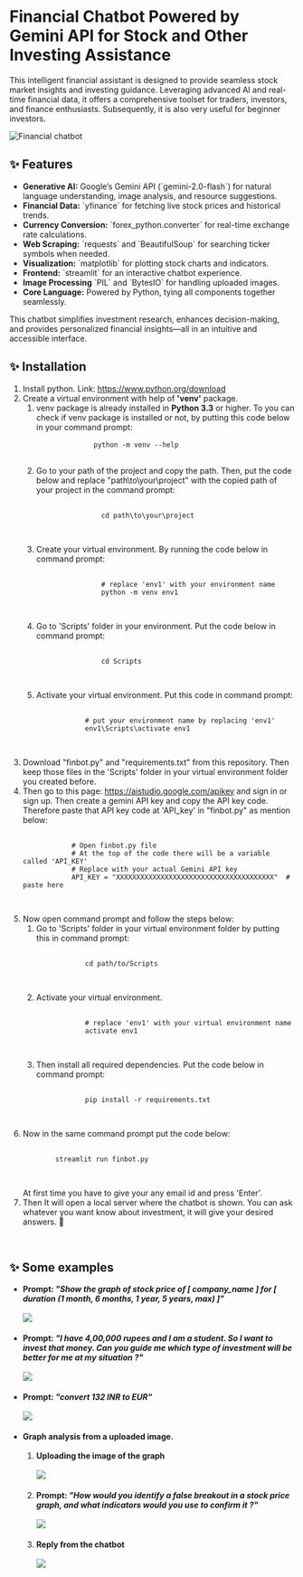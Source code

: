 <h1>Financial Chatbot Powered by Gemini API for Stock and Other Investing Assistance</h1>

<p>This intelligent financial assistant is designed to provide seamless stock market insights and investing guidance. Leveraging advanced AI and real-time financial data, it offers a comprehensive toolset for traders, investors, and finance enthusiasts. Subsequently, it is also very useful for beginner investors.</p>
</hr>
<img src="https://github.com/Prithwish-18/Financial_chatbot/blob/main/images/Output_1.png" alt="Financial chatbot"/>
<h2>✨ Features </h2>
<ul>
  <li><strong>Generative AI:</strong> Google’s Gemini API (`gemini-2.0-flash`) for natural language understanding, image analysis, and resource suggestions.</li>
  <li><strong>Financial Data:</strong> `yfinance` for fetching live stock prices and historical trends.</li>
  <li><strong>Currency Conversion:</strong> `forex_python.converter` for real-time exchange rate calculations.</li>
  <li><strong>Web Scraping:</strong> `requests` and `BeautifulSoup` for searching ticker symbols when needed.</li>
  <li><strong>Visualization:</strong> `matplotlib` for plotting stock charts and indicators.</li>
  <li><strong>Frontend:</strong> `streamlit` for an interactive chatbot experience.</li>
  <li><strong>Image Processing</strong> `PIL` and `BytesIO` for handling uploaded images.</li>
  <li><strong>Core Language:</strong> Powered by Python, tying all components together seamlessly.</li>
</ul>

<p>This chatbot simplifies investment research, enhances decision-making, and provides personalized financial insights—all in an intuitive and accessible interface.</p>

<h2>✨ Installation </h2>
<ol>
  <li>Install python. Link: <a href="https://www.python.org/downloads"> https://www.python.org/download</a></li>
  <li>
    Create a virtual environment with help of <strong>'venv'</strong> package.
    <ol>
        <li>venv package is already installed in <strong>Python 3.3</strong> or higher. To you can check if venv package is installed or not, by putting this code below in your command prompt: 
            <pre>
            <code>python -m venv --help</code>
            </pre> </li>
        <li>
            Go to your path of the project and copy the path. Then, put the code below and replace "path\to\your\project" with the copied path of your project in the command prompt:
            <pre>
            <code>
                cd path\to\your\project
            </code>
            </pre>
        </li>
        <li>
            Create your virtual environment. By running the code below in command prompt: 
            <pre>
            <code>
                # replace 'env1' with your environment name
                python -m venv env1
            </code>
            </pre>
        </li>
        <li>
            Go to 'Scripts' folder in your environment. Put the code below in command prompt: 
            <pre>
            <code>
                cd Scripts
            </code>
            </pre>
        </li>
        <li>Activate your virtual environment. Put this code in command prompt: 
          <pre>
            <code>
            # put your environment name by replacing 'env1'
            env1\Scripts\activate env1
            </code>
          </pre>
        </li>
    </ol>
  </li>
  <li>
    Download "finbot.py" and "requirements.txt" from this repository. Then keep those files in the 'Scripts' folder in your virtual environment folder you created before.
  </li>
  <li>
    Then go to this page: <a href="https://aistudio.google.com/apikey">https://aistudio.google.com/apikey</a> and sign in or sign up. Then create a gemini API key and copy the API key code. Therefore paste that API key code at 'API_key' in "finbot.py" as mention below: 
    <pre>
      <code>
            # Open finbot.py file
            # At the top of the code there will be a variable called 'API_KEY'
            # Replace with your actual Gemini API key
            API_KEY = "XXXXXXXXXXXXXXXXXXXXXXXXXXXXXXXXXXXXXXX"  # paste here
      </code>
    </pre>
  </li>
  <li>
    Now open command prompt and follow the steps below: 
    <ol>
      <li>Go to 'Scripts' folder in your virtual environment folder by putting this in command prompt: 
        <pre>
          <code>
            cd path/to/Scripts
          </code>
        </pre>
      </li>
      <li>
        Activate your virtual environment.
        <pre>
          <code>
            # replace 'env1' with your virtual environment name
            activate env1
          </code>
        </pre>
      </li>
      <li>
        Then install all required dependencies. Put the code below in command prompt: 
        <pre>
          <code>
            pip install -r requirements.txt
          </code>
        </pre>
      </li>
    </ol>
  </li>
  <li>Now in the same command prompt put the code below: 
    <pre>
      <code>
        streamlit run finbot.py
      </code>
    </pre>
    At first time you have to give your any email id and press 'Enter'.
  </li>
  <li>Then It will open a local server where the chatbot is shown. You can ask whatever you want know about investment, it will give your desired answers. 🤗</li>
</ol>

  </br>

<h2>✨ Some examples </h2>

<ul>
  <li>
    <strong>Prompt:  <em>"Show the graph of stock price of [ company_name ] for [ duration (1 month, 6 months, 1 year, 5 years, max) ]"</em></strong></br></br>
  <img src="https://github.com/Prithwish-18/Financial_chatbot/blob/main/images/output_2.png"/></br></br>
  </li>
  <li>
    <strong>Prompt: <em>"I have 4,00,000 rupees and I am a student. So I want to invest that money. Can you guide me which type of investment will be better for me at my situation ?"</em></strong></br></br>
  <img src="https://github.com/Prithwish-18/Financial_chatbot/blob/main/images/output_3.png"/></br></br>
  </li>
  <li>
    <strong>Prompt: <em>"convert 132 INR to EUR"</em></strong></br></br>
  <img src="https://github.com/Prithwish-18/Financial_chatbot/blob/main/images/output_4.png"/></br></br>
  </li>
  <li>
    <strong>Graph analysis from a uploaded image.</strong></br></br>
    <ol>
      <li>
        <strong>Uploading the image of the graph</strong></br></br>
        <img src="https://github.com/Prithwish-18/Financial_chatbot/blob/main/images/output_5.png"/></br></br>
      </li>
      <li>
        <strong>Prompt: <em>"How would you identify a false breakout in a stock price graph, and what indicators would you use to confirm it ?"</em></strong></br></br>
        <img src="https://github.com/Prithwish-18/Financial_chatbot/blob/main/images/output_6.png"/></br></br>
      </li>
      <li>
        <strong>Reply from the chatbot</strong></br></br>
        <img src="https://github.com/Prithwish-18/Financial_chatbot/blob/main/images/output_7.png"/></br></br>
      </li>
    </ol>
  </li>
</ul>

